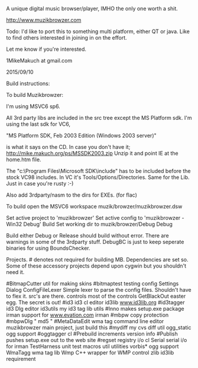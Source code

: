 A unique digital music browser/player, IMHO the only one worth a shit.

http://www.muzikbrowzer.com

Todo: I'd like to port this to something multi platform, either QT or java. Like to find others interested in joining in on the effort.

Let me know if you're interested.

1MikeMakuch at gmail.com

2015/09/10



Build instructions:

To build Muzikbrowzer:

I'm using MSVC6 sp6. 

All 3rd party libs are included in the src tree except the 
MS Platform sdk.  I'm using the last sdk for VC6, 

"MS Platform SDK, Feb 2003 Edition (Windows 2003 server)" 

is what it says on the CD. In case you don't have it;
http://mike.makuch.org/ps/MSSDK2003.zip Unzip it and point IE at the
home.htm file.

The "c:\Program Files\Microsoft SDK\include" has to be included 
before the stock VC98 includes.  In VC it's Tools/Options/Directories.
Same for the Lib.  Just in case you're rusty :-)

Also add 3rdparty/nasm to the dirs for EXEs. (for flac)

To build open the MSVC6 workspace muzik/browzer/muzikbrowzer.dsw

Set active project to 'muzikbrowzer'
Set active config to 'muzikbrowzer -Win32 Debug'
Build
Set working dir to muzik/browzer/Debug
Debug

Build either Debug or Release should build without error. There are warnings
in some of the 3rdparty stuff. DebugBC is just to keep seperate binaries for 
using BoundsChecker.

Projects. # denotes not required for building MB. Dependencies are
set so. Some of these accessory projects depend upon cygwin but
you shouldn't need it.

#BitmapCutter	util for making skins
#bitmaptest		testing
config			Settings Dialog
ConfigFileLexer	Simple lexer to parse the config files. Shouldn't have to flex it. src's are
				there. 
controls		most of the controls
GetBlackOut		easter egg. The secret is out!
#id3			id3 cl editor
id3lib			www.id3lib.org
#id3tagger		id3 Dlg editor
id3utils		my id3 tag lib utils
#Inno			makes setup.exe package
irman			support for www.evation.com irman
#mbpw			copy protection
#mbpwDlg			"
md5					"
#MetaDataEdit	wma tag command line editor
muzikbrowzer	main project, just build this
#mydiff			my cvs diff util
ogg_static		ogg support
#oggtagger		cl
#Prebuild		increments version info
#Publish		pushes setup.exe out to the web site
#regset			registry i/o cl
Serial			serial i/o for irman
TestHarness		unit test macros
util			utilities
vorbis*			ogg support
WmaTagg			wma tag lib
Wmp				C++ wrapper for WMP control
zlib			id3lib requirement

